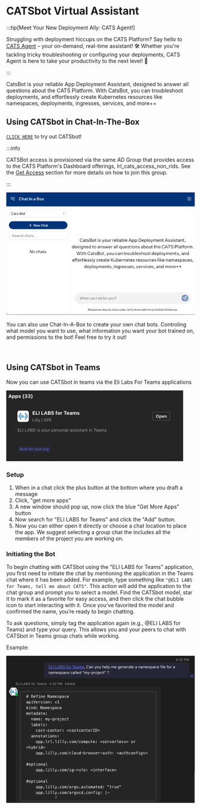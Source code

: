 # **CATSbot Virtual Assistant**

:::tip[Meet Your New Deployment Ally: CATS Agent!]

Struggling with deployment hiccups on the CATS Platform? Say hello to [CATS Agent](./CATSAgent.md) – your on-demand, real-time assistant! 🛠️ Whether you're tackling tricky troubleshooting or configuring your deployments, CATS Agent is here to take your productivity to the next level! 🌟

:::

CatsBot is your reliable App Deployment Assistant, designed to answer all questions about the CATS Platform. With CatsBot, you can troubleshoot deployments, and effortlessly create Kubernetes resources like namespaces, deployments, ingresses, services, and more++

## Using CATSbot in Chat-In-The-Box 

[`CLICK HERE`](https://chat.lilly.com/cortex/dashboard) to try out CATSbot! 

:::info

CATSBot access is provisioned via the same AD Group that provides access to the CATS Platform's Dashboard offerings, lrl_cats_access_non_rids. See the [Get Access](/guide/GetAccess#2-dashboards-group) section for more details on how to join this group.

:::

![CATSbot in Chat In A Box](screenshots/CIAB.png)

You can also use Chat-In-A-Box to create your own chat bots. Controling what model you want to use, what information you want your bot trained on, and permissions to the bot! Feel free to try it out! 

<br /> 

## Using CATSbot in Teams

Now you can use CATSbot in teams via the Eli Labs For Teams applications

![Eli Labs for Teams](screenshots/EliLabsForTeams.png)

### Setup

1. When in a chat click the plus button at the bottom where you draft a message
2. Click, "get more apps" 
3. A new window should pop up, now click the blue "Get More Apps" button
4. Now search for "ELI LABS for Teams" and click the "Add" button. 
5. Now you can either open it directly or choose a chat location to place the app. We suggest selecting a group chat the includes all the members of the project you are working on. 

### Initiating the Bot

To begin chatting with CATSbot using the "ELI LABS for Teams" application, you first need to initiate the chat by mentioning the application in the Teams chat where it has been added. For example, type something like `"@ELI LABS for Teams, tell me about CATS"`. This action will add the application to the chat group and prompt you to select a model. Find the CATSbot model, star it to mark it as a favorite for easy access, and then click the chat bubble icon to start interacting with it. Once you’ve favorited the model and confirmed the name, you’re ready to begin chatting. 

To ask questions, simply tag the application again (e.g., @ELI LABS for Teams) and type your query. This allows you and your peers to chat with CATSbot in Teams group chats while working.

Example: 

![Chat Example](screenshots/CATSbot_in_teams.png)